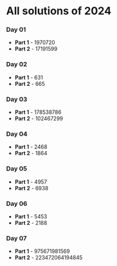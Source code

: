 # All solutions of 2024

### Day 01

- **Part 1** - 1970720
- **Part 2** - 17191599

### Day 02

- **Part 1** - 631
- **Part 2** - 665

### Day 03

- **Part 1** - 178538786
- **Part 2** - 102467299

### Day 04

- **Part 1** - 2468
- **Part 2** - 1864

### Day 05

- **Part 1** - 4957
- **Part 2** - 6938

### Day 06

- **Part 1** - 5453
- **Part 2** - 2188

### Day 07

- **Part 1** - 975671981569
- **Part 2** - 223472064194845

